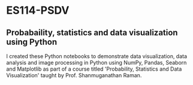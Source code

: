 # ES114-PSDV
## Probabaility, statistics and data visualization using Python
I created these Python notebooks to demonstrate data visualization, data analysis and image processing in Python using NumPy, Pandas, Seaborn and Matplotlib as part of a course titled 'Probability, Statistics and Data Visualization' taught by Prof. Shanmuganathan Raman.
